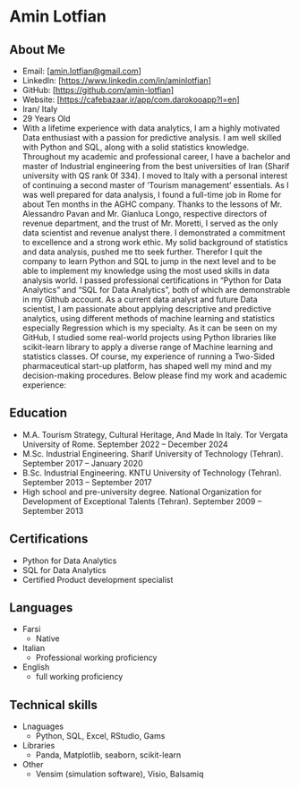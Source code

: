 # Amin Lotfian

## About Me


- Email: [amin.lotfian@gmail.com]
- LinkedIn: [https://www.linkedin.com/in/aminlotfian]
- GitHub: [https://github.com/amin-lotfian]
- Website: [https://cafebazaar.ir/app/com.darokooapp?l=en]
- Iran/ Italy
- 29 Years Old
- With a lifetime experience with data analytics, I am a highly motivated Data enthusiast with a passion for predictive analysis. I am well skilled with Python and SQL, along with a solid statistics knowledge. 
Throughout my academic and professional career, I have a bachelor and master of Industrial engineering from the best universities of Iran (Sharif university with QS rank 0f 334). I moved to Italy with a personal interest of continuing a second master of ‘Tourism management’ essentials. As I was well prepared for data analysis, I found a full-time job in Rome for about Ten months in the AGHC company. Thanks to the lessons of Mr. Alessandro Pavan and Mr.  Gianluca Longo, respective directors of revenue department, and the trust of Mr. Moretti, I served as the only data scientist and revenue analyst there. I demonstrated a commitment to excellence and a strong work ethic. My solid background of statistics and data analysis, pushed me tto seek further. Therefor I quit the company to learn Python and SQL to jump in the next level and to be able to implement my knowledge using the most used skills in data analysis world. I passed professional certifications in “Python for Data Analytics” and “SQL for Data Analytics”, both of which are demonstrable in my Github account. 
As a current data analyst and future Data scientist, I am passionate about applying descriptive and predictive analytics, using different methods of machine learning and statistics especially Regression which is my specialty. As it can be seen on my GitHub, I studied some real-world projects using Python libraries like scikit-learn library to apply a diverse range of Machine learning and statistics classes. 
Of course, my experience of running a Two-Sided pharmaceutical start-up platform, has shaped well my mind and my decision-making procedures. Below please find my work and academic experience: 

## Education

- M.A. Tourism Strategy, Cultural Heritage, And Made In Italy. Tor Vergata University of Rome. September 2022 – December 2024
- M.Sc.  Industrial Engineering. Sharif University of Technology (Tehran). September 2017 – January 2020
- B.Sc.  Industrial Engineering. KNTU University of Technology (Tehran). September 2013 – September 2017
- High school and pre-university degree. National Organization for Development of Exceptional Talents (Tehran). September 2009 – September 2013

## Certifications

- Python for Data Analytics
- SQL for Data Analytics
- Certified Product development specialist

## Languages

- Farsi
  - Native
- Italian
  - Professional working proficiency
- English
  - full working proficiency
 
## Technical skills

- Lnaguages
  - Python, SQL, Excel, RStudio, Gams
- Libraries
  - Panda, Matplotlib, seaborn, scikit-learn
- Other
  - Vensim (simulation software), Visio, Balsamiq
